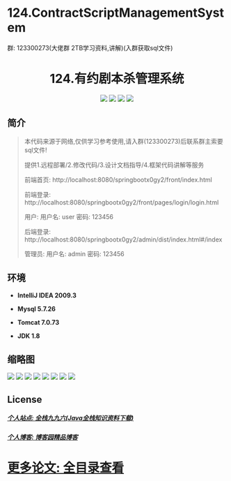 # 124.ContractScriptManagementSystem

<p>群: 123300273(大佬群 2TB学习资料,讲解)(入群获取sql文件)</p>

<p><h1 align="center">124.有约剧本杀管理系统</h1></p>


<p align="center">
	<img src="https://img.shields.io/badge/jdk-1.8-orange.svg"/>
    <img src="https://img.shields.io/badge/springBoot-5.x-lightgrey.svg"/>
    <img src="https://img.shields.io/badge/vue-3.x-blue.svg"/>
    <img src="https://img.shields.io/badge/mysql-5.x-yellow.svg"/>
</p>

## 简介


> 本代码来源于网络,仅供学习参考使用,请入群(123300273)后联系群主索要sql文件!
>
> 提供1.远程部署/2.修改代码/3.设计文档指导/4.框架代码讲解等服务
> 
> 前端首页: http://localhost:8080/springbootx0gy2/front/index.html
>
> 前端登录: http://localhost:8080/springbootx0gy2/front/pages/login/login.html
>
> 用户: 用户名: user  密码: 123456
>
> 后端登录: http://localhost:8080/springbootx0gy2/admin/dist/index.html#/index
>
> 管理员: 用户名: admin 密码: 123456



## 环境

- <b>IntelliJ IDEA 2009.3</b>

- <b>Mysql 5.7.26</b>

- <b>Tomcat 7.0.73</b>

- <b>JDK 1.8</b>




## 缩略图

![](https://img2022.cnblogs.com/blog/588112/202206/588112-20220619094146261-790399503.png)
![](https://img2022.cnblogs.com/blog/588112/202206/588112-20220619094152481-1184755275.png)
![](https://img2022.cnblogs.com/blog/588112/202206/588112-20220619094157412-466282258.png)
![](https://img2022.cnblogs.com/blog/588112/202206/588112-20220619094202399-695611078.png)
![](https://img2022.cnblogs.com/blog/588112/202206/588112-20220619094209923-821664630.png)
![](https://img2022.cnblogs.com/blog/588112/202206/588112-20220619094215856-836563147.png)
![](https://img2022.cnblogs.com/blog/588112/202206/588112-20220619094219617-687188167.png)
![](https://img2022.cnblogs.com/blog/588112/202206/588112-20220619094223547-175692910.png)


## License

##### [个人站点: 全栈九九六(Java全栈知识资料下载)](https://www.blog996.com/)
##### [个人博客: 博客园精品博客](https://www.cnblogs.com/yysbolg/)
# [更多论文: 全目录查看](https://www.blog996.com/md/2021-09-22-1632317852192.html)



